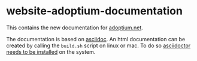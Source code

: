 # website-adoptium-documentation

This contains the new documentation for [adoptium.net](https://adoptium.net).

The documentation is based on [asciidoc](https://docs.asciidoctor.org/asciidoc/latest/). An html documentation can be created by calling the `build.sh` script on linux or mac. To do so [asciidoctor needs to be installed](https://docs.asciidoctor.org/asciidoctor/latest/install/) on the system. 